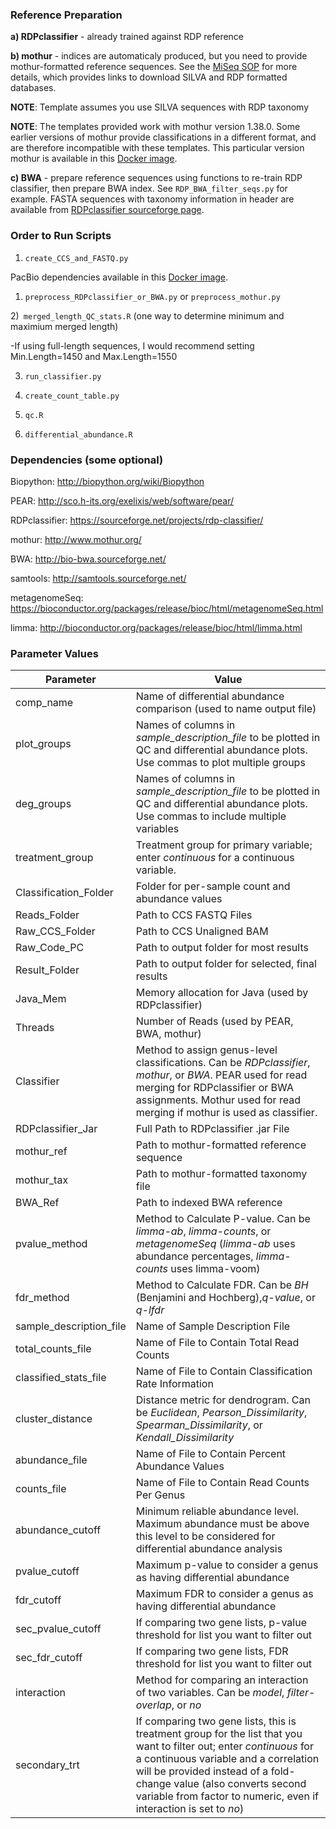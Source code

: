 ### Reference Preparation ###

**a) RDPclassifier** - already trained against RDP reference

**b) mothur** - indices are automaticaly produced, but you need to provide mothur-formatted reference sequences.  See the [MiSeq SOP](http://www.mothur.org/wiki/MiSeq_SOP) for more details, which provides links to download SILVA and RDP formatted databases.

**NOTE**: Template assumes you use SILVA sequences with RDP taxonomy

**NOTE**: The templates provided work with mothur version 1.38.0.  Some earlier versions of mothur provide classifications in a different format, and are therefore incompatible with these templates.  This particular version mothur is available in this [Docker image](https://hub.docker.com/r/cwarden45/metagenomics/).

**c) BWA** - prepare reference sequences using functions to re-train RDP classifier, then prepare BWA index.  See `RDP_BWA_filter_seqs.py` for example.  FASTA sequences with taxonomy information in header are available from [RDPclassifier sourceforge page](https://sourceforge.net/projects/rdp-classifier/files/RDP_Classifier_TrainingData/).

### Order to Run Scripts ###

1) `create_CCS_and_FASTQ.py`

PacBio dependencies available in this [Docker image](https://hub.docker.com/r/cwarden45/general-pacbio/).

1) `preprocess_RDPclassifier_or_BWA.py` or `preprocess_mothur.py`

2)` merged_length_QC_stats.R` (one way to determine minimum and maximium merged length)

-If using full-length sequences, I would recommend setting Min.Length=1450 and Max.Length=1550

3) `run_classifier.py`

4) `create_count_table.py`

5) `qc.R`

6) `differential_abundance.R`


### Dependencies (some optional) ###

Biopython: http://biopython.org/wiki/Biopython

PEAR: http://sco.h-its.org/exelixis/web/software/pear/

RDPclassifier: https://sourceforge.net/projects/rdp-classifier/

mothur: http://www.mothur.org/

BWA: http://bio-bwa.sourceforge.net/

samtools: http://samtools.sourceforge.net/

metagenomeSeq: https://bioconductor.org/packages/release/bioc/html/metagenomeSeq.html

limma: http://bioconductor.org/packages/release/bioc/html/limma.html

### Parameter Values ###
| Parameter | Value|
|---|---|
|comp_name | Name of differential abundance comparison (used to name output file)
|plot_groups | Names of columns in *sample_description_file* to be plotted in QC and differential abundance plots.  Use commas to plot multiple groups|
|deg_groups|Names of columns in *sample_description_file* to be plotted in QC and differential abundance plots.  Use commas to include multiple variables|
|treatment_group|Treatment group for primary variable; enter *continuous* for a continuous variable.|
|Classification_Folder|Folder for per-sample count and abundance values|
|Reads_Folder|Path to CCS FASTQ Files|
|Raw_CCS_Folder|Path to CCS Unaligned BAM|
|Raw_Code_PC|Path to output folder for most results|
|Result_Folder|Path to output folder for selected, final results|
|Java_Mem|Memory allocation for Java (used by RDPclassifier)|
|Threads|Number of Reads (used by PEAR, BWA, mothur)|
|Classifier|Method to assign genus-level classifications.  Can be *RDPclassifier*, *mothur*, or *BWA*.  PEAR used for read merging for RDPclassifier or BWA assignments.  Mothur used for read merging if mothur is used as classifier.|
|RDPclassifier_Jar|Full Path to RDPclassifier .jar File|
|mothur_ref|Path to mothur-formatted reference sequence|
|mothur_tax|Path to mothur-formatted taxonomy file|
|BWA_Ref|Path to indexed BWA reference|
|pvalue_method|Method to Calculate P-value.  Can be *limma-ab*, *limma-counts*, or *metagenomeSeq* (*limma-ab* uses abundance percentages, *limma-counts* uses limma-voom)|
|fdr_method|Method to Calculate FDR.  Can be *BH* (Benjamini and Hochberg),*q-value*, or *q-lfdr*|
|sample_description_file|Name of Sample Description File|
|total_counts_file|Name of File to Contain Total Read Counts|
|classified_stats_file|Name of File to Contain Classification Rate Information|
|cluster_distance| Distance metric for dendrogram.  Can be *Euclidean*, *Pearson_Dissimilarity*, *Spearman_Dissimilarity*, or *Kendall_Dissimilarity*|
|abundance_file|Name of File to Contain Percent Abundance Values|
|counts_file|Name of File to Contain Read Counts Per Genus|
|abundance_cutoff|Minimum reliable abundance level.  Maximum abundance must be above this level to be considered for differential abundance analysis|
|pvalue_cutoff|Maximum p-value to consider a genus as having differential abundance|
|fdr_cutoff|Maximum FDR to consider a genus as having differential abundance|
|sec_pvalue_cutoff|If comparing two gene lists, p-value threshold for list you want to filter out|
|sec_fdr_cutoff|If comparing two gene lists, FDR threshold for list you want to filter out|
|interaction| Method for comparing an interaction of two variables.  Can be *model*, *filter-overlap*, or *no*|
|secondary_trt| If comparing two gene lists, this is treatment group for the list that you want to filter out; enter *continuous* for a continuous variable and a correlation will be provided instead of a fold-change value (also converts second variable from factor to numeric, even if interaction is set to *no*)|
